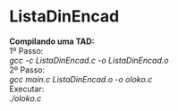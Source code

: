 # ListaDinEncad
<b>Compilando uma TAD:<br></b>
1º Passo:<br>
<i>gcc -c ListaDinEncad.c -o ListaDinEncad.o</i><br>
2º Passo:<br>
<i>gcc main.c ListaDinEncad.o -o oloko.c</i><br>
Executar:<br>
<i>./oloko.c</i><br>
